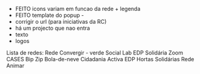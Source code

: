 - FEITO icons variam em funcao da rede + legenda
- FEITO  template do popup - 
- corrigir o url (para iniciativas da RC)
- há um projecto que nao entra
- texto
- logos

Lista de redes:
Rede Convergir - verde
Social Lab EDP Solidária
Zoom CASES
Bip Zip
Bola-de-neve
Cidadania Activa
EDP Hortas Solidárias
Rede Animar

